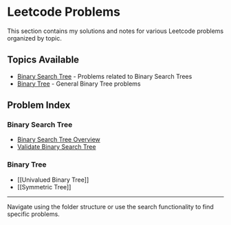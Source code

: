 # Leetcode Problems

This section contains my solutions and notes for various Leetcode problems organized by topic.

## Topics Available

- [Binary Search Tree](Binary%20Search%20Tree/) - Problems related to Binary Search Trees
- [Binary Tree](Binary%20Tree/) - General Binary Tree problems

## Problem Index

### Binary Search Tree
- [Binary Search Tree Overview](Binary%20Search%20Tree/Binary%20Search%20Tree.md)
- [Validate Binary Search Tree](Binary%20Search%20Tree/Validate%20Binary%20Search%20Tree.md)

### Binary Tree
- [[Univalued Binary Tree]]
- [[Symmetric Tree]]

---

Navigate using the folder structure or use the search functionality to find specific problems.
